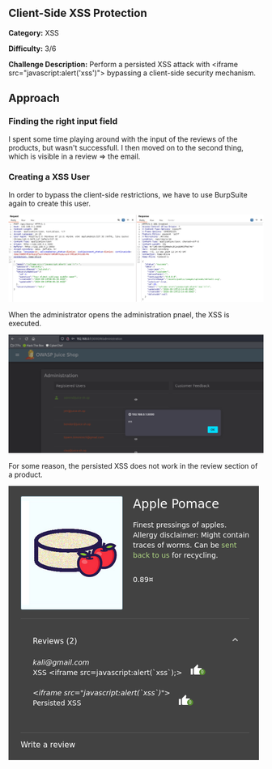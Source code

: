 ## Client-Side XSS Protection
**Category:** XSS

**Difficulty:** 3/6

**Challenge Description:** Perform a persisted XSS attack with \<iframe src="javascript:alert('xss')"\> bypassing a client-side security mechanism.

## Approach

### Finding the right input field

I spent some time playing around with the input of the reviews of the products, but wasn't successfull. I then moved on to the second thing, which is visible in a review => the email.

### Creating a XSS User

In order to bypass the client-side restrictions, we have to use BurpSuite again to create this user.

![Persisted XSS in Email](/images/xss-in-email.png)

When the administrator opens the administration pnael, the XSS is executed.

![XSS in Admin Panel](/images/persisted-xss-admin-panel.png)

For some reason, the persisted XSS does not work in the review section of a product.

![Failed XSS in Review Section](/images/persisted-xss-in-review-not-working.png)